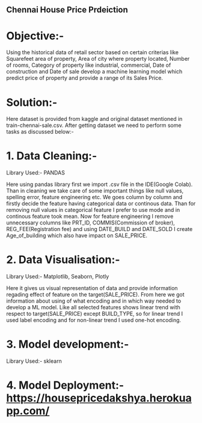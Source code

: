 ## Chennai House Price Prdeiction

# Objective:-

Using the historical data of retail sector based on certain criterias like Squarefeet area of property, Area of city where property located, Number of rooms, Category of property like industrial, commercial, Date of construction and Date of sale develop a machine learning model which predict price of property and provide a range of its Sales Price.

# Solution:-

Here dataset is provided from kaggle and original dataset mentioned in train-chennai-sale.csv. After getting dataset we need to perform some tasks as discussed below:-

# 1. Data Cleaning:-

Library Used:- PANDAS

Here using pandas library first we import .csv file in the IDE(Google Colab). Than in cleaning we take care of some important things like null values, spelling error, feature engineering etc. We goes column by column and firstly decide the feature having categorical data or continous data. Than for removing null values in categorical feature I prefer to use mode and in continous feature took mean. 
Now for feature engineering I remove unnecessary columns like PRT_ID, COMMIS(Commission of broker), REG_FEE(Registration fee) and using DATE_BUILD and DATE_SOLD I create Age_of_building which also have impact on SALE_PRICE.

# 2. Data Visualisation:-

Library Used:- Matplotlib, Seaborn, Plotly

Here it gives us visual representation of data and provide information regading effect of feature on the target(SALE_PRICE). From here we got information about using of what encoding and in which way needed to develop a ML model. Like all selected features shows linear trend with respect to target(SALE_PRICE) except BUILD_TYPE, so for linear trend I used label encoding and for non-linear trend I used one-hot encoding.

# 3. Model development:-

Library Used:- sklearn

# 4. Model Deployment:- https://housepricedakshya.herokuapp.com/
